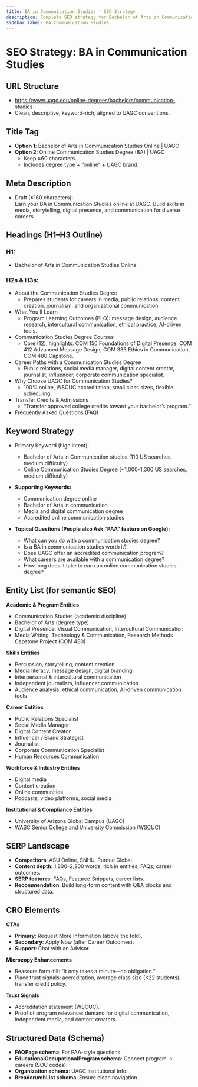 ```yaml
---
title: BA in Communication Studies - SEO Strategy
description: Complete SEO strategy for Bachelor of Arts in Communication Studies program page  
sidebar_label: BA Communication Studies
---
```


# SEO Strategy: BA in Communication Studies

## **URL Structure**

* https://www.uagc.edu/online-degrees/bachelors/communication-studies  
* Clean, descriptive, keyword-rich, aligned to UAGC conventions.

## **Title Tag**

* **Option 1**: Bachelor of Arts in Communication Studies Online | UAGC  
* **Option 2**: Online Communication Studies Degree (BA) | UAGC  
  * Keep ≤60 characters.  
  * Includes degree type \+ “online” \+ UAGC brand.

## **Meta Description** 

* Draft (≤160 characters):  
  Earn your BA in Communication Studies online at UAGC. Build skills in media, storytelling, digital presence, and communication for diverse careers.

## **Headings (H1–H3 Outline)**

### H1:

* Bachelor of Arts in Communication Studies Online

### H2s & H3s:

* About the Communication Studies Degree  
  * Prepares students for careers in media, public relations, content creation, journalism, and organizational communication.  
* What You’ll Learn  
  * Program Learning Outcomes (PLO): message design, audience research, intercultural communication, ethical practice, AI-driven tools.  
* Communication Studies Degree Courses  
  * Core (12), highlights: COM 150 Foundations of Digital Presence, COM 412 Advanced Message Design, COM 333 Ethics in Communication, COM 480 Capstone.  
* Career Paths with a Communication Studies Degree  
  * Public relations, social media manager, digital content creator, journalist, influencer, corporate communication specialist.  
* Why Choose UAGC for Communication Studies?  
  * 100% online, WSCUC accreditation, small class sizes, flexible scheduling.  
* Transfer Credits & Admissions  
  * “Transfer approved college credits toward your bachelor’s program.”  
* Frequently Asked Questions (FAQ)

## **Keyword Strategy**

* Primary Keyword (high intent):

  * Bachelor of Arts in Communication studies (110 US searches, medium difficulty)   
  * Online Communication Studies Degree (\~1,000–1,300 US searches, medium difficulty)

* **Supporting Keywords:**  
  * Communication degree online  
  * Bachelor of Arts in communication  
  * Media and digital communication degree  
  * Accredited online communication studies

* **Topical Questions (People also Ask “PAA” feature on Google):**  
  * What can you do with a communication studies degree?  
  * Is a BA in communication studies worth it?  
  * Does UAGC offer an accredited communication program?  
  * What careers are available with a communication degree?  
  * How long does it take to earn an online communication studies degree?

## **Entity List (for semantic SEO)**

**Academic & Program Entities**

* Communication Studies (academic discipline)  
* Bachelor of Arts (degree type)  
* Digital Presence, Visual Communication, Intercultural Communication  
* Media Writing, Technology & Communication, Research Methods  
  Capstone Project (COM 480\)

**Skills Entities**

* Persuasion, storytelling, content creation  
* Media literacy, message design, digital branding  
* Interpersonal & intercultural communication  
* Independent journalism, influencer communication  
* Audience analysis, ethical communication, AI-driven communication tools

**Career Entities**

* Public Relations Specialist  
* Social Media Manager  
* Digital Content Creator  
* Influencer / Brand Strategist  
* Journalist  
* Corporate Communication Specialist  
* Human Resources Communication

**Workforce & Industry Entities**

* Digital media  
* Content creation  
* Online communities  
* Podcasts, video platforms, social media

**Institutional & Compliance Entities**

* University of Arizona Global Campus (UAGC)  
* WASC Senior College and University Commission (WSCUC)

## **SERP Landscape**

* **Competitors**: ASU Online, SNHU, Purdue Global.  
* **Content depth**: 1,800–2,200 words, rich in entities, FAQs, career outcomes.  
* **SERP feature**s: FAQs, Featured Snippets, career lists.  
* **Recommendation**: Build long-form content with Q\&A blocks and structured data.

## **CRO Elements**

**CTAs**

* **Primary**: Request More Information (above the fold).  
* **Secondary**: Apply Now (after Career Outcomes).  
* **Support**: Chat with an Advisor.

**Microcopy Enhancements**

* Reassure form-fill: “It only takes a minute—no obligation.”  
* Place trust signals: accreditation, average class size (\<22 students), transfer credit policy.

**Trust Signals**

* Accreditation statement (WSCUC).  
* Proof of program relevance: demand for digital communication, independent media, and content creators.

## **Structured Data (Schema)**

* **FAQPage schema**: For PAA-style questions.  
* **EducationalOccupationalProgram schema**: Connect program → careers (SOC codes).  
* **Organization schema**: UAGC institutional info.  
* **BreadcrumbList schema**: Ensure clean navigation.

